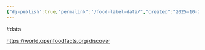 ```yaml
---
{"dg-publish":true,"permalink":"/food-label-data/","created":"2025-10-23T17:42:43.264+01:00","updated":"2025-10-23T18:06:08.666+01:00"}
---
```


#data 

https://world.openfoodfacts.org/discover
